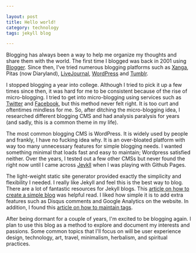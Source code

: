 ```yaml
---

layout: post
title: Hello world!
category: technology
tags: jekyll blog

---
```


Blogging has always been a way to help me organize my thoughts and share them with the world. The first time I blogged was back in 2001 using [Blogger](http://www.blogger.com). Since then, I've tried numerous blogging platforms such as [Xanga](http://xanga.com/), Pitas (now Diaryland), [LiveJournal](http://www.livejournal.com/), [WordPress](https://wordpress.com/) and [Tumblr](https://www.tumblr.com/). 

I stopped blogging a year into college. Although I tried to pick it up a few times since then, it was hard for me to be consistent because of the rise of micro-blogging. I tried to get into micro-blogging using services such as [Twitter](https://twitter.com/) and [Facebook](https://facebook.com/), but this method never felt right. It is too curt and oftentimes mindless for me. So, after ditching the micro-blogging idea, I researched different blogging CMS and had analysis paralysis for years (and sadly, this is a common theme in my life). 

The most common blogging CMS is WordPress. It is widely used by people and frankly, I have no fucking idea why. It is an over-bloated platform with way too many unnecessary features for simple blogging needs. I wanted something minimal that loads fast and easy to maintain; Wordpress satisfied neither. Over the years, I tested out a few other CMSs but never found the right now until I came across [Jeykll](http://jekyllrb.com/) when I was playing with Github Pages. 

The light-weight static site generator provided exactly the simplicity and flexibility I needed. I really like Jekyll and feel this is the best way to blog. There are a lot of fantastic resources for Jekyll blogs. This [article on how to create a simple blog](http://joshualande.com/jekyll-github-pages-poole/) was helpful read. I liked how simple it is to add extra features such as Disqus comments and Google Analytics on the website. In addition, I found this [article on how to maintain tags](http://charliepark.org/tags-in-jekyll/). 

After being dormant for a couple of years, I'm excited to be blogging again. I plan to use this blog as a method to explore and document my interests and passions. Some common topics that I'll focus on will be user experience design, technology, art, travel, minimalism, herbalism, and spiritual practices. 